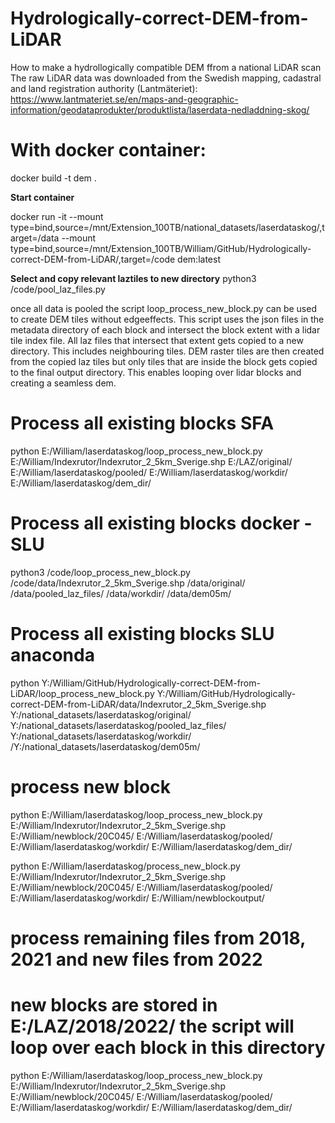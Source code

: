 # Hydrologically-correct-DEM-from-LiDAR
How to make a hydrollogically compatible DEM ffrom a national LiDAR scan
The raw LiDAR data was downloaded from the Swedish mapping, cadastral and land registration authority (Lantmäteriet): https://www.lantmateriet.se/en/maps-and-geographic-information/geodataprodukter/produktlista/laserdata-nedladdning-skog/


# With docker container:
docker build -t dem .

**Start container**

docker run -it  --mount type=bind,source=/mnt/Extension_100TB/national_datasets/laserdataskog/,target=/data --mount type=bind,source=/mnt/Extension_100TB/William/GitHub/Hydrologically-correct-DEM-from-LiDAR/,target=/code dem:latest

**Select and copy relevant laztiles to new directory**
python3 /code/pool_laz_files.py 

once all data is pooled the script loop_process_new_block.py can be used to create DEM tiles without edgeeffects. This script uses the json files in the metadata directory of each block and intersect the block extent with a lidar tile index file. All laz files that intersect that extent gets copied to a new directory. This includes neighbouring tiles. DEM raster tiles are then created from the copied laz tiles but only tiles that are inside the block gets copied to the final output directory. This enables looping over lidar blocks and creating a seamless dem.  


# Process all existing blocks SFA
python E:/William/laserdataskog/loop_process_new_block.py E:/William/Indexrutor/Indexrutor_2_5km_Sverige.shp E:/LAZ/original/ E:/William/laserdataskog/pooled/ E:/William/laserdataskog/workdir/ E:/William/laserdataskog/dem_dir/



# Process all existing blocks docker - SLU
python3 /code/loop_process_new_block.py /code/data/Indexrutor_2_5km_Sverige.shp /data/original/ /data/pooled_laz_files/ /data/workdir/ /data/dem05m/




# Process all existing blocks SLU anaconda
python Y:/William/GitHub/Hydrologically-correct-DEM-from-LiDAR/loop_process_new_block.py Y:/William/GitHub/Hydrologically-correct-DEM-from-LiDAR/data/Indexrutor_2_5km_Sverige.shp Y:/national_datasets/laserdataskog/original/ Y:/national_datasets/laserdataskog/pooled_laz_files/ Y:/national_datasets/laserdataskog/workdir/ /Y:/national_datasets/laserdataskog/dem05m/

# process new block
python E:/William/laserdataskog/loop_process_new_block.py E:/William/Indexrutor/Indexrutor_2_5km_Sverige.shp E:/William/newblock/20C045/ E:/William/laserdataskog/pooled/ E:/William/laserdataskog/workdir/ E:/William/laserdataskog/dem_dir/


python E:/William/laserdataskog/process_new_block.py E:/William/Indexrutor/Indexrutor_2_5km_Sverige.shp E:/William/newblock/20C045/ E:/William/laserdataskog/pooled/ E:/William/laserdataskog/workdir/ E:/William/newblockoutput/

# process remaining files from 2018, 2021 and new files from 2022
# new blocks are stored in E:/LAZ/2018/2022/ the script will loop over each block in this directory
python E:/William/laserdataskog/loop_process_new_block.py E:/William/Indexrutor/Indexrutor_2_5km_Sverige.shp E:/William/newblock/20C045/ E:/William/laserdataskog/pooled/ E:/William/laserdataskog/workdir/ E:/William/laserdataskog/dem_dir/


